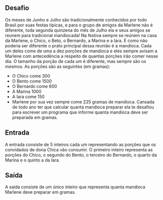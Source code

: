 ## Desafio

Os meses de Junho e Julho são tradicionalmente conhecidos por todo Brasil
por suas festas típicas, e para o grupo de amigos da Marlene não é diferente,
toda segunda quinzena do mês de Julho ela e seus amigos se reunem para
tradicional mandiocada! Na festiva sempre se reúnem na casa da Marlene,
o Chico, o Beto, o Bernardo, a Marina e a Iara. E como não poderia ser
diferente o prato principal dessa reunião é a mandioca. Cada um deles come de
uma a dez porções de mandioca e eles sempre avisam a Marlene com antecedência
a respeito de quantas porções irão comer nesse dia. O tamanho da porção de cada
um é diferente, mas sempre são os mesmos. As porções são as seguintes
(em gramas):

- O Chico come 300
- O Bento come 1500
- O Bernardo come 600
- A Marina 1000
- A Iara come 150
- Marlene por sua vez sempre come 225 gramas de mandioca. Cansada de todo ano
ter que calcular quanta mandioca preparar ela te desafiou para escrever um
programa que informe quanta mandioca deve ser preparada em gramas.

## Entrada

A entrada consiste de 5 inteiros cada um representando as porções que os
convidados de dona Chica vão consumir. O primeiro inteiro representa as
porções do Chico, o segundo do Bento, o terceiro do Bernardo, o quarto da
Marina e o quinto a da Iara.

## Saída

A saída consiste de um único inteiro que representa quanta mandioca Marlene
deve preparar em gramas. 